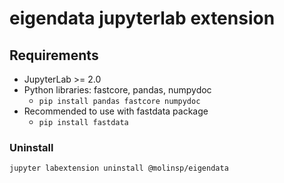 # eigendata jupyterlab extension


## Requirements

* JupyterLab >= 2.0
* Python libraries: fastcore, pandas, numpydoc
  * `pip install pandas fastcore numpydoc`
* Recommended to use with fastdata package
  * `pip install fastdata`

### Uninstall

```bash
jupyter labextension uninstall @molinsp/eigendata
```

